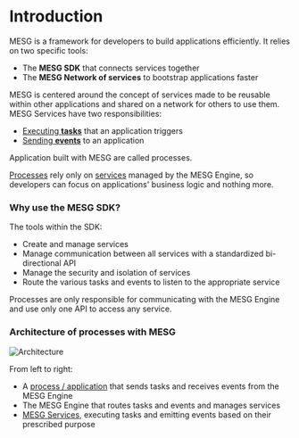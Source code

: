 # Introduction

MESG is a framework for developers to build applications efficiently. It relies on two specific tools:

- The **MESG SDK** that connects services together
- The **MESG Network of services** to bootstrap applications faster

MESG is centered around the concept of services made to be reusable within other applications and shared on a network for others to use them.
MESG Services have two responsibilities:
- [Executing **tasks**](/guide/service/listen-for-tasks.md) that an application triggers
- [Sending **events**](/guide/service/emit-an-event.md) to an application

Application built with MESG are called processes.

[Processes](/guide/process/) rely only on [services](/guide/service/) managed by the MESG Engine, so developers can focus on applications' business logic and nothing more.

### Why use the MESG SDK?

The tools within the SDK:
- Create and manage services 
- Manage communication between all services with a standardized bi-directional API
- Manage the security and isolation of services
- Route the various tasks and events to listen to the appropriate service

Processes are only responsible for communicating with the MESG Engine and use only one API to access any service. 

### Architecture of processes with MESG

![Architecture](/schema.svg)

From left to right:
- A [process / application](/guide/process/) that sends tasks and receives events from the MESG Engine
- The MESG Engine that routes tasks and events and manages services
- [MESG Services](/guide/service/), executing tasks and emitting events based on their prescribed purpose

